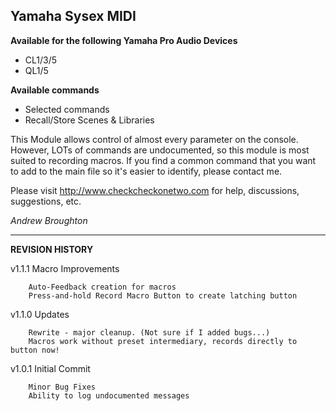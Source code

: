 ## Yamaha Sysex MIDI

**Available for the following Yamaha Pro Audio Devices**

* CL1/3/5
* QL1/5

**Available commands**

* Selected commands
* Recall/Store Scenes & Libraries

This Module allows control of almost every parameter on the console. However, LOTs of commands are
undocumented, so this module is most suited to recording macros. 
If you find a common command that you want to add to the main file so it's easier to identify, 
please contact me.

Please visit http://www.checkcheckonetwo.com for help, discussions, suggestions, etc.

*Andrew Broughton*

---

**REVISION HISTORY**

v1.1.1  Macro Improvements

        Auto-Feedback creation for macros
        Press-and-hold Record Macro Button to create latching button

v1.1.0  Updates

        Rewrite - major cleanup. (Not sure if I added bugs...)
        Macros work without preset intermediary, records directly to button now!

v1.0.1  Initial Commit

        Minor Bug Fixes
        Ability to log undocumented messages
        